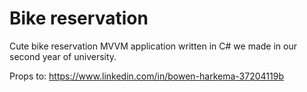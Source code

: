 # Bike reservation

Cute bike reservation MVVM application written in C# we made in our second year of university.

Props to:
https://www.linkedin.com/in/bowen-harkema-37204119b
